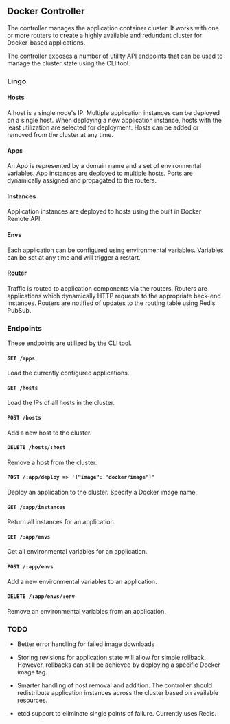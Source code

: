
## Docker Controller

The controller manages the application container cluster. It works with one
or more routers to create a highly available and redundant cluster for Docker-based
applications.

The controller exposes a number of utility API endpoints that can be used to manage
the cluster state using the CLI tool.

### Lingo

#### Hosts
A host is a single node's IP. Multiple application instances can be deployed on a
single host. When deploying a new application instance, hosts with the least utilization
are selected for deployment. Hosts can be added or removed from the cluster at any time.

#### Apps
An App is represented by a domain name and a set of environmental variables. App
instances are deployed to multiple hosts. Ports are dynamically assigned and propagated
to the routers.

#### Instances
Application instances are deployed to hosts using the built in Docker Remote API.

#### Envs
Each application can be configured using environmental variables. Variables can be set
at any time and will trigger a restart.

#### Router
Traffic is routed to application components via the routers. Routers are applications
which dynamically HTTP requests to the appropriate back-end instances. Routers are
notified of updates to the routing table using Redis PubSub.

### Endpoints

These endpoints are utilized by the CLI tool.

#### `GET /apps`
Load the currently configured applications.

#### `GET /hosts`
Load the IPs of all hosts in the cluster.

#### `POST /hosts`
Add a new host to the cluster.

#### `DELETE /hosts/:host`
Remove a host from the cluster.

#### `POST /:app/deploy => '{"image": "docker/image"}'`
Deploy an application to the cluster. Specify a Docker image name.

#### `GET /:app/instances`
Return all instances for an application.

#### `GET /:app/envs`
Get all environmental variables for an application.

#### `POST /:app/envs`
Add a new environmental variables to an application.

#### `DELETE /:app/envs/:env`
Remove an environmental variables from an application.

### TODO

* Better error handling for failed image downloads

* Storing revisions for application state will allow for simple rollback. However,
rollbacks can still be achieved by deploying a specific Docker image tag.

* Smarter handling of host removal and addition. The controller should redistribute
application instances across the cluster based on available resources.

* etcd support to eliminate single points of failure. Currently uses Redis.
